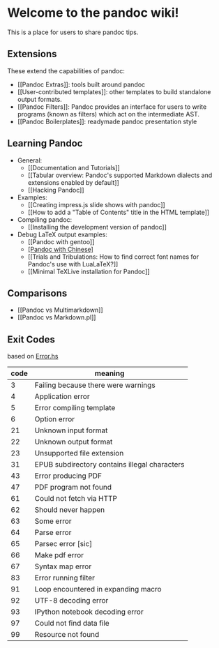 # Welcome to the pandoc wiki!

This is a place for users to share pandoc tips.

## Extensions ##

These extend the capabilities of pandoc:

- [[Pandoc Extras]]: tools built around pandoc
- [[User-contributed templates]]: other templates to build standalone output formats.
- [[Pandoc Filters]]: Pandoc provides an interface for users to write programs (known as filters) which act on the intermediate AST.
- [[Pandoc Boilerplates]]: readymade pandoc presentation style

## Learning Pandoc ##

- General:
	- [[Documentation and Tutorials]]
	- [[Tabular overview: Pandoc's supported Markdown dialects and extensions enabled by default]]
	- [[Hacking Pandoc]]
- Examples:
	- [[Creating impress.js slide shows with pandoc]]
	- [[How to add a "Table of Contents" title in the HTML template]]
- Compiling pandoc:
	- [[Installing the development version of pandoc]]
- Debug LaTeX output examples:
	- [[Pandoc with gentoo]]
	- [[Pandoc with Chinese]](简体中文)
	- [[Trials and Tribulations: How to find correct font names for Pandoc's use with LuaLaTeX?]]
    - [[Minimal TeXLive installation for Pandoc]]


## Comparisons ##

- [[Pandoc vs Multimarkdown]]
- [[Pandoc vs Markdown.pl]]

## Exit Codes ##

based on [Error.hs](https://github.com/jgm/pandoc/blob/2.8/src/Text/Pandoc/Error.hs)

| code | meaning                                       |
| ---- | --------------------------------------------- |
| 3    | Failing because there were warnings           |                                
| 4    | Application error                             |              
| 5    | Error compiling template                      |                    
| 6    | Option error                                  |        
| 21   | Unknown input format                          |                
| 22   | Unknown output format                         |                  
| 23   | Unsupported file extension                    |                      
| 31   | EPUB subdirectory contains illegal characters |                                          
| 43   | Error producing PDF                           |                
| 47   | PDF program not found                         |                  
| 61   | Could not fetch via HTTP                      |                    
| 62   | Should never happen                           |                
| 63   | Some error                                    |      
| 64   | Parse error                                   |        
| 65   | Parsec error [sic]                            |            
| 66   | Make pdf error                                |          
| 67   | Syntax map error                              |            
| 83   | Error running filter                          |                
| 91   | Loop encountered in expanding macro           |                                
| 92   | UTF-8 decoding error                          |                
| 93   | IPython notebook decoding error               |                            
| 97   | Could not find data file                      |                    
| 99   | Resource not found                            |              
